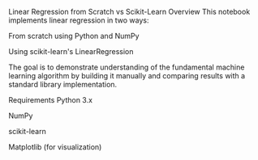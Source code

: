 Linear Regression from Scratch vs Scikit-Learn
Overview
This notebook implements linear regression in two ways:

From scratch using Python and NumPy

Using scikit-learn's LinearRegression

The goal is to demonstrate understanding of the fundamental machine learning algorithm by building it manually and comparing results with a standard library implementation.

Requirements
Python 3.x

NumPy

scikit-learn

Matplotlib (for visualization)

